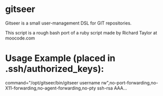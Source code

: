 gitseer
=======

Gitseer is a small user-management DSL for GIT repositories.

This script is a rough bash port of a ruby script made by Richard Taylor at moocode.com

Usage Example (placed in .ssh/authorized_keys):
=======

command="/opt/gitseer/bin/gitseer username rw",no-port-forwarding,no-X11-forwarding,no-agent-forwarding,no-pty ssh-rsa AAA...